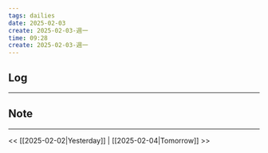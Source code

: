 ```yaml
---
tags: dailies  
date: 2025-02-03
create: 2025-02-03-週一
time: 09:28
create: 2025-02-03-週一
---
```

## Log
---


## Note
---


<< [[2025-02-02|Yesterday]] | [[2025-02-04|Tomorrow]] >>